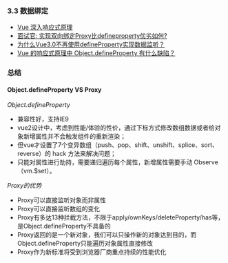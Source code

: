 


### 3.3 数据绑定

*   [Vue 深入响应式原理](https://ustbhuangyi.github.io/vue-analysis/v2/reactive/)
*   [面试官: 实现双向绑定Proxy比defineproperty优劣如何?](https://juejin.im/post/5acd0c8a6fb9a028da7cdfaf)
*   [为什么Vue3.0不再使用defineProperty实现数据监听？](https://mp.weixin.qq.com/s/O8iL4o8oPpqTm4URRveOIA)
*   [Vue 的响应式原理中 Object.defineProperty 有什么缺陷？](https://www.cnblogs.com/wangxi01/p/11225555.html)


### 总结

#### Object.defineProperty VS Proxy
*Object.defineProperty*
- 兼容性好，支持IE9
- vue2设计中，考虑到性能/体验的性价，通过下标方式修改数组数据或者给对象新增属性并不会触发组件的重新渲染；
- 但vue才设置了7个变异数组（push、pop、shift、unshift、splice、sort、reverse）的 hack 方法来解决问题；
- 只能对属性进行劫持，需要递归遍历每个属性，新增属性需要手动 Observe（vm.$set）。

*Proxy的优势*   
- Proxy可以直接监听对象而非属性
- Proxy可以直接监听数组的变化
- Proxy有多达13种拦截方法，不限于apply/ownKeys/deleteProperty/has等，是Object.defineProperty不具备的
- Proxy返回的是一个新对象，我们可以只操作新的对象达到目的，而Object.defineProperty只能遍历对象属性直接修改
- Proxy作为新标准将受到浏览器厂商重点持续的性能优化